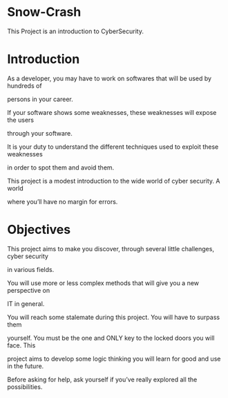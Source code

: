 # Snow-Crash

This Project is an introduction to CyberSecurity.
# Introduction


As a developer, you may have to work on softwares that will be used by hundreds of

persons in your career.

If your software shows some weaknesses, these weaknesses will expose the users

through your software.

It is your duty to understand the different techniques used to exploit these weaknesses

in order to spot them and avoid them.

This project is a modest introduction to the wide world of cyber security. A world

where you’ll have no margin for errors.

# Objectives

This project aims to make you discover, through several little challenges, cyber security

in various fields.

You will use more or less complex methods that will give you a new perspective on

IT in general.

You will reach some stalemate during this project. You will have to surpass them

yourself. You must be the one and ONLY key to the locked doors you will face. This

project aims to develop some logic thinking you will learn for good and use in the future.

Before asking for help, ask yourself if you’ve really explored all the possibilities.


